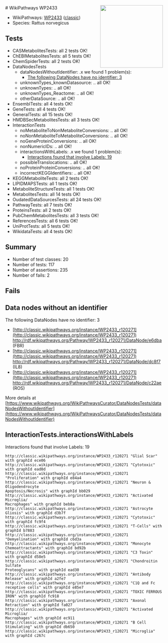 <img style="float: right; width: 200px" src="https://upload.wikimedia.org/wikipedia/commons/thumb/8/83/Wplogo_with_text_500.png/640px-Wplogo_with_text_500.png" />
# WikiPathways WP2433

* WikiPathways: [WP2433](https://wikipathways.org/pathways/WP2433) ([classic](https://classic.wikipathways.org/instance/WP2433))
* Species: Rattus norvegicus
## Tests
* CASMetabolitesTests: all 2 tests OK!
* ChEBIMetabolitesTests: all 5 tests OK!
* ChemSpiderTests: all 2 tests OK!
* DataNodesTests
    * dataNodesWithoutIdentifier: .x we found 1 problem(s):
        * [The following DataNodes have no identifier: 3](#d2d32fa2)
    * unknownTypes_knownDatasource: .. all OK!
    * unknownTypes: .. all OK!
    * unknownTypes_Reactome: .. all OK!
    * otherDataSource: .. all OK!
* EnsemblTests: all 4 tests OK!
* GeneTests: all 4 tests OK!
* GeneralTests: all 15 tests OK!
* HMDBSecMetabolitesTests: all 3 tests OK!
* InteractionTests
    * noMetaboliteToNonMetaboliteConversions: .. all OK!
    * noNonMetaboliteToMetaboliteConversions: .. all OK!
    * noGeneProteinConversions: .. all OK!
    * nonNumericIDs: .. all OK!
    * interactionsWithLabels: .x we found 1 problem(s):
        * [Interactions found that involve Labels: 19](#fe97a8c1)
    * possibleTranslocations: .. all OK!
    * noProteinProteinConversions: .. all OK!
    * incorrectKEGGIdentifiers: .. all OK!
* KEGGMetaboliteTests: all 2 tests OK!
* LIPIDMAPSTests: all 1 tests OK!
* MetaboliteStructureTests: all 1 tests OK!
* MetabolitesTests: all 14 tests OK!
* OudatedDataSourcesTests: all 24 tests OK!
* PathwayTests: all 7 tests OK!
* ProteinsTests: all 2 tests OK!
* PubChemMetabolitesTests: all 3 tests OK!
* ReferencesTests: all 6 tests OK!
* UniProtTests: all 5 tests OK!
* WikidataTests: all 4 tests OK!


## Summary

* Number of test classes: 20
* Number of tests: 117
* Number of assertions: 235
* Number of fails: 2

## Fails

<a name="d2d32fa2" />

## Data nodes without an identifier

The following DataNodes have no identifier: 3

* [http://classic.wikipathways.org/instance/WP2433_r120271](http://classic.wikipathways.org/instance/WP2433_r120271) http://rdf.wikipathways.org/Pathway/WP2433_r120271/DataNode/e6dba (FBR)
* [http://classic.wikipathways.org/instance/WP2433_r120271](http://classic.wikipathways.org/instance/WP2433_r120271) http://rdf.wikipathways.org/Pathway/WP2433_r120271/DataNode/dc8f7 (IL8)
* [http://classic.wikipathways.org/instance/WP2433_r120271](http://classic.wikipathways.org/instance/WP2433_r120271) http://rdf.wikipathways.org/Pathway/WP2433_r120271/DataNode/c22ae (ROS)


More details at [https://www.wikipathways.org/WikiPathwaysCurator/DataNodesTests/dataNodesWithoutIdentifier](https://www.wikipathways.org/WikiPathwaysCurator/DataNodesTests/dataNodesWithoutIdentifier)

<a name="fe97a8c1" />

## InteractionTests.interactionsWithLabels

Interactions found that involve Labels: 19
```
http://classic.wikipathways.org/instance/WP2433_r120271 "Glial Scar" with graphId ece06
http://classic.wikipathways.org/instance/WP2433_r120271 "Cytotoxic" with graphId ead0d
http://classic.wikipathways.org/instance/WP2433_r120271 "Proliferation" with graphId e84a4
http://classic.wikipathways.org/instance/WP2433_r120271 "Neuron & 
Oligodendrocyte
Apoptosis/Necrosis" with graphId bb029
http://classic.wikipathways.org/instance/WP2433_r120271 "Activated Microglia/
Macrophages" with graphId beb8a
http://classic.wikipathways.org/instance/WP2433_r120271 "Astrocyte Gliosis" with graphId d3b7f
http://classic.wikipathways.org/instance/WP2433_r120271 "Cytotoxic" with graphId fc9f4
http://classic.wikipathways.org/instance/WP2433_r120271 "T-Cells" with graphId b7883
http://classic.wikipathways.org/instance/WP2433_r120271 "Demyelination" with graphId c6d3a
http://classic.wikipathways.org/instance/WP2433_r120271 "Monocyte Chemoattractants" with graphId bd92b
http://classic.wikipathways.org/instance/WP2433_r120271 "C3 Toxin" with graphId d58e5
http://classic.wikipathways.org/instance/WP2433_r120271 "Chondroitin Sulfate 
Proteoglycans" with graphId ead30
http://classic.wikipathways.org/instance/WP2433_r120271 "Antibody Release" with graphId a2fe7
http://classic.wikipathways.org/instance/WP2433_r120271 "C1Q and Fc receptive cells" with graphId e85e7
http://classic.wikipathways.org/instance/WP2433_r120271 "TOXIC FERROUS
IRON" with graphId fc918
http://classic.wikipathways.org/instance/WP2433_r120271 "Axonal Retraction" with graphId fa027
http://classic.wikipathways.org/instance/WP2433_r120271 "Activated Microglia/
Macrophages" with graphId ec911
http://classic.wikipathways.org/instance/WP2433_r120271 "B Cell Stimulating" with graphId db650
http://classic.wikipathways.org/instance/WP2433_r120271 "Microglia" with graphId c267c
```

